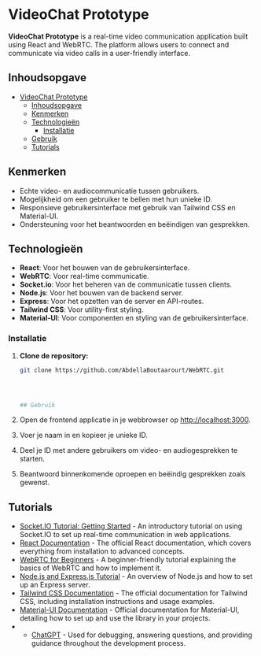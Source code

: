 # VideoChat Prototype

**VideoChat Prototype** is a real-time video communication application built using React and WebRTC. The platform allows users to connect and communicate via video calls in a user-friendly interface.

## Inhoudsopgave

- [VideoChat Prototype](#videochat-prototype)
  - [Inhoudsopgave](#inhoudsopgave)
  - [Kenmerken](#kenmerken)
  - [Technologieën](#technologieën)
    - [Installatie](#installatie)
  - [Gebruik](#gebruik)
  - [Tutorials](#tutorials)

## Kenmerken

- Echte video- en audiocommunicatie tussen gebruikers.
- Mogelijkheid om een gebruiker te bellen met hun unieke ID.
- Responsieve gebruikersinterface met gebruik van Tailwind CSS en Material-UI.
- Ondersteuning voor het beantwoorden en beëindigen van gesprekken.

## Technologieën

- **React**: Voor het bouwen van de gebruikersinterface.
- **WebRTC**: Voor real-time communicatie.
- **Socket.io**: Voor het beheren van de communicatie tussen clients.
- **Node.js**: Voor het bouwen van de backend server.
- **Express**: Voor het opzetten van de server en API-routes.
- **Tailwind CSS**: Voor utility-first styling.
- **Material-UI**: Voor componenten en styling van de gebruikersinterface.


###  Installatie

1. **Clone de repository:**

   ```bash
   git clone https://github.com/AbdellaBoutaarourt/WebRTC.git




   ## Gebruik

1. Open de frontend applicatie in je webbrowser op [http://localhost:3000](http://localhost:3000).
2. Voer je naam in en kopieer je unieke ID.
3. Deel je ID met andere gebruikers om video- en audiogesprekken te starten.
4. Beantwoord binnenkomende oproepen en beëindig gesprekken zoals gewenst.


## Tutorials

- [Socket.IO Tutorial: Getting Started](https://socket.io/get-started/chat/) - An introductory tutorial on using Socket.IO to set up real-time communication in web applications.
- [React Documentation](https://reactjs.org/docs/getting-started.html) - The official React documentation, which covers everything from installation to advanced concepts.
- [WebRTC for Beginners](https://www.tutorialspoint.com/webrtc/index.htm) - A beginner-friendly tutorial explaining the basics of WebRTC and how to implement it.
- [Node.js and Express.js Tutorial](https://www.tutorialspoint.com/nodejs/nodejs_express_framework.htm) - An overview of Node.js and how to set up an Express server.
- [Tailwind CSS Documentation](https://tailwindcss.com/docs/installation) - The official documentation for Tailwind CSS, including installation instructions and usage examples.
- [Material-UI Documentation](https://mui.com/getting-started/installation/) - Official documentation for Material-UI, detailing how to set up and use the library in your projects.
- - [ChatGPT](https://chat.openai.com) - Used for debugging, answering questions, and providing guidance throughout the development process.



